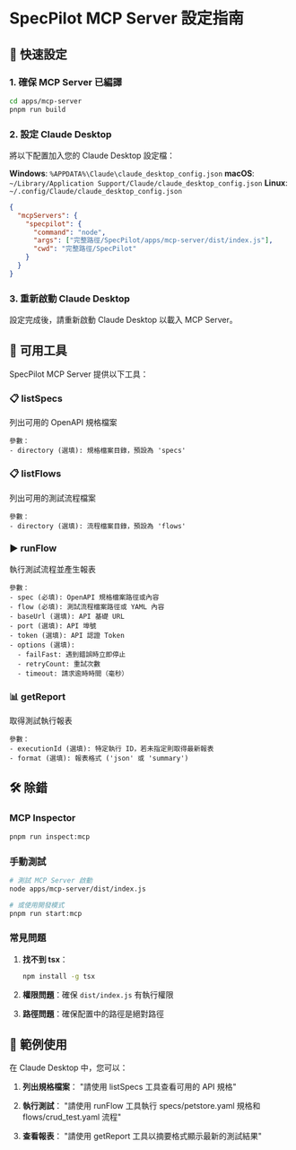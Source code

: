 # SpecPilot MCP Server 設定指南

## 🚀 快速設定

### 1. 確保 MCP Server 已編譯

```bash
cd apps/mcp-server
pnpm run build
```

### 2. 設定 Claude Desktop

將以下配置加入您的 Claude Desktop 設定檔：

**Windows**: `%APPDATA%\Claude\claude_desktop_config.json`
**macOS**: `~/Library/Application Support/Claude/claude_desktop_config.json`
**Linux**: `~/.config/Claude/claude_desktop_config.json`

```json
{
  "mcpServers": {
    "specpilot": {
      "command": "node",
      "args": ["完整路徑/SpecPilot/apps/mcp-server/dist/index.js"],
      "cwd": "完整路徑/SpecPilot"
    }
  }
}
```

### 3. 重新啟動 Claude Desktop

設定完成後，請重新啟動 Claude Desktop 以載入 MCP Server。

## 🔧 可用工具

SpecPilot MCP Server 提供以下工具：

### 📋 listSpecs
列出可用的 OpenAPI 規格檔案
```
參數：
- directory (選填): 規格檔案目錄，預設為 'specs'
```

### 📋 listFlows
列出可用的測試流程檔案
```
參數：
- directory (選填): 流程檔案目錄，預設為 'flows'
```

### ▶️ runFlow
執行測試流程並產生報表
```
參數：
- spec (必填): OpenAPI 規格檔案路徑或內容
- flow (必填): 測試流程檔案路徑或 YAML 內容
- baseUrl (選填): API 基礎 URL
- port (選填): API 埠號
- token (選填): API 認證 Token
- options (選填):
  - failFast: 遇到錯誤時立即停止
  - retryCount: 重試次數
  - timeout: 請求逾時時間（毫秒）
```

### 📊 getReport
取得測試執行報表
```
參數：
- executionId (選填): 特定執行 ID，若未指定則取得最新報表
- format (選填): 報表格式 ('json' 或 'summary')
```

## 🛠️ 除錯

### MCP Inspector
```bash
pnpm run inspect:mcp
```

### 手動測試
```bash
# 測試 MCP Server 啟動
node apps/mcp-server/dist/index.js

# 或使用開發模式
pnpm run start:mcp
```

### 常見問題

1. **找不到 tsx**：
   ```bash
   npm install -g tsx
   ```

2. **權限問題**：確保 `dist/index.js` 有執行權限

3. **路徑問題**：確保配置中的路徑是絕對路徑

## 📝 範例使用

在 Claude Desktop 中，您可以：

1. **列出規格檔案**：
   "請使用 listSpecs 工具查看可用的 API 規格"

2. **執行測試**：
   "請使用 runFlow 工具執行 specs/petstore.yaml 規格和 flows/crud_test.yaml 流程"

3. **查看報表**：
   "請使用 getReport 工具以摘要格式顯示最新的測試結果"